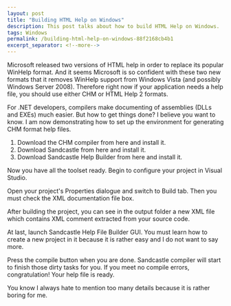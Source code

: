 ```yaml
---
layout: post
title: "Building HTML Help on Windows"
description: This post talks about how to build HTML Help on Windows.
tags: Windows
permalink: /building-html-help-on-windows-88f2168cb4b1
excerpt_separator: <!--more-->
---
```

Microsoft released two versions of HTML help in order to replace its popular WinHelp format. And it seems Microsoft is so confident with these two new formats that it removes WinHelp support from Windows Vista (and possibly Windows Server 2008). Therefore right now if your application needs a help file, you should use either CHM or HTML Help 2 formats.
<!--more-->

For .NET developers, compilers make documenting of assemblies (DLLs and EXEs) much easier. But how to get things done? I believe you want to know. I am now demonstrating how to set up the environment for generating CHM format help files.

1. Download the CHM compiler from here and install it.
1. Download Sandcastle from here and install it.
1. Download Sandcastle Help Builder from here and install it.

Now you have all the toolset ready. Begin to configure your project in Visual Studio.

Open your project's Properties dialogue and switch to Build tab. Then you must check the XML documentation file box.

After building the project, you can see in the output folder a new XML file which contains XML comment extracted from your source code.

At last, launch Sandcastle Help File Builder GUI. You must learn how to create a new project in it because it is rather easy and I do not want to say more.

Press the compile button when you are done. Sandcastle compiler will start to finish those dirty tasks for you. If you meet no compile errors, congratulation! Your help file is ready.

You know I always hate to mention too many details because it is rather boring for me.
